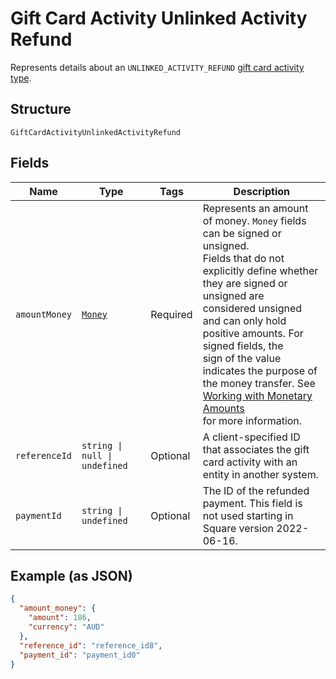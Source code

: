
# Gift Card Activity Unlinked Activity Refund

Represents details about an `UNLINKED_ACTIVITY_REFUND` [gift card activity type](../../doc/models/gift-card-activity-type.md).

## Structure

`GiftCardActivityUnlinkedActivityRefund`

## Fields

| Name | Type | Tags | Description |
|  --- | --- | --- | --- |
| `amountMoney` | [`Money`](../../doc/models/money.md) | Required | Represents an amount of money. `Money` fields can be signed or unsigned.<br>Fields that do not explicitly define whether they are signed or unsigned are<br>considered unsigned and can only hold positive amounts. For signed fields, the<br>sign of the value indicates the purpose of the money transfer. See<br>[Working with Monetary Amounts](https://developer.squareup.com/docs/build-basics/working-with-monetary-amounts)<br>for more information. |
| `referenceId` | `string \| null \| undefined` | Optional | A client-specified ID that associates the gift card activity with an entity in another system. |
| `paymentId` | `string \| undefined` | Optional | The ID of the refunded payment. This field is not used starting in Square version 2022-06-16. |

## Example (as JSON)

```json
{
  "amount_money": {
    "amount": 186,
    "currency": "AUD"
  },
  "reference_id": "reference_id8",
  "payment_id": "payment_id0"
}
```

